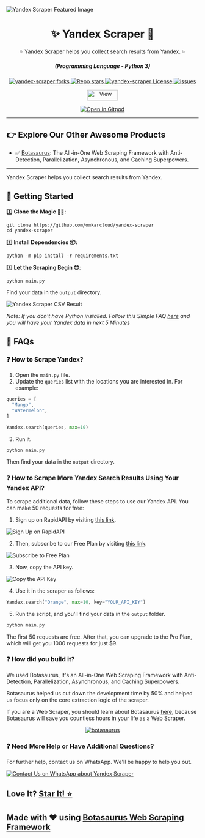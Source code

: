 ![Yandex Scraper Featured Image](https://raw.githubusercontent.com/omkarcloud/yandex-scraper/master/images/yandex-scraper-featured-image.png)

<div align="center" style="margin-top: 0;">
  <h1>✨ Yandex Scraper 🚀</h1>
  <p>💦 Yandex Scraper helps you collect search results from Yandex. 💦</p>
</div>
<em>
  <h5 align="center">(Programming Language - Python 3)</h5>
</em>
<p align="center">
  <a href="#">
    <img alt="yandex-scraper forks" src="https://img.shields.io/github/forks/omkarcloud/yandex-scraper?style=for-the-badge" />
  </a>
  <a href="#">
    <img alt="Repo stars" src="https://img.shields.io/github/stars/omkarcloud/yandex-scraper?style=for-the-badge&color=yellow" />
  </a>
  <a href="#">
    <img alt="yandex-scraper License" src="https://img.shields.io/github/license/omkarcloud/yandex-scraper?color=orange&style=for-the-badge" />
  </a>
  <a href="https://github.com/omkarcloud/yandex-scraper/issues">
    <img alt="issues" src="https://img.shields.io/github/issues/omkarcloud/yandex-scraper?color=purple&style=for-the-badge" />
  </a>
</p>
<p align="center">
  <img src="https://views.whatilearened.today/views/github/omkarcloud/yandex-scraper.svg" width="80px" height="28px" alt="View" />
</p>

<p align="center">
  <a href="https://gitpod.io/#https://github.com/omkarcloud/yandex-scraper">
    <img alt="Open in Gitpod" src="https://gitpod.io/button/open-in-gitpod.svg" />
  </a>
</p>
  
---

## 👉 Explore Our Other Awesome Products

- ✅ [Botasaurus](https://github.com/omkarcloud/botasaurus): The All-in-One Web Scraping Framework with Anti-Detection, Parallelization, Asynchronous, and Caching Superpowers.

---

Yandex Scraper helps you collect search results from Yandex.

## 🚀 Getting Started

1️⃣ **Clone the Magic 🧙‍♀:**
```shell
git clone https://github.com/omkarcloud/yandex-scraper
cd yandex-scraper
```
2️⃣ **Install Dependencies 📦:**
```shell
python -m pip install -r requirements.txt
```
3️⃣ **Let the Scraping Begin 😎**:
```shell
python main.py
```

Find your data in the `output` directory.

![Yandex Scraper CSV Result](https://raw.githubusercontent.com/omkarcloud/yandex-scraper/master/images/yandex-scraper-csv-result.png)

*Note: If you don't have Python installed. Follow this Simple FAQ [here](https://github.com/omkarcloud/yandex-scraper/blob/master/advanced.md#-i-dont-have-python-installed-how-can-i-run-the-scraper) and you will have your Yandex data in next 5 Minutes*

## 🤔 FAQs

### ❓ How to Scrape Yandex?

1. Open the `main.py` file.
2. Update the `queries` list with the locations you are interested in. For example:

```python
queries = [
  "Mango",
  "Watermelon",
]

Yandex.search(queries, max=10)
```

3. Run it.

```bash
python main.py
```

Then find your data in the `output` directory.


### ❓ How to Scrape More Yandex Search Results Using Your Yandex API?

To scrape additional data, follow these steps to use our Yandex API. You can make 50 requests for free:

1. Sign up on RapidAPI by visiting [this link](https://rapidapi.com/auth/sign-up).

![Sign Up on RapidAPI](https://raw.githubusercontent.com/omkarcloud/assets/master/images/sign-up.png)

2. Then, subscribe to our Free Plan by visiting [this link](https://rapidapi.com/Chetan11dev/api/yandex-scraper/pricing).

![Subscribe to Free Plan](https://raw.githubusercontent.com/omkarcloud/assets/master/images/free-subscription.png)

3. Now, copy the API key.

![Copy the API Key](https://raw.githubusercontent.com/omkarcloud/assets/master/images/api-key.png) 

4. Use it in the scraper as follows:
```python
Yandex.search("Orange", max=10, key="YOUR_API_KEY")
```

5. Run the script, and you'll find your data in the `output` folder.
```bash
python main.py
```   

The first 50 requests are free. After that, you can upgrade to the Pro Plan, which will get you 1000 requests for just $9.


### ❓ How did you build it?

We used Botasaurus, It's an All-in-One Web Scraping Framework with Anti-Detection, Parallelization, Asynchronous, and Caching Superpowers.

Botasaurus helped us cut down the development time by 50% and helped us focus only on the core extraction logic of the scraper.

If you are a Web Scraper, you should learn about Botasaurus [here](https://github.com/omkarcloud/botasaurus), because Botasaurus will save you countless hours in your life as a Web Scraper.

<p align="center">
  <a href="https://github.com/omkarcloud/botasaurus">
  <img src="https://raw.githubusercontent.com/omkarcloud/assets/master/images/mascot.png" alt="botasaurus" />
</a>
</p>


### ❓ Need More Help or Have Additional Questions?

For further help, contact us on WhatsApp. We'll be happy to help you out.

[![Contact Us on WhatsApp about Yandex Scraper](https://raw.githubusercontent.com/omkarcloud/assets/master/images/whatsapp-us.png)](https://api.whatsapp.com/send?phone=918295042963&text=Hi,%20I%20would%20like%20to%20learn%20more%20about%20your%20products.)

## Love It? [Star It! ⭐](https://github.com/omkarcloud/yandex-scraper/stargazers)

## Made with ❤️ using [Botasaurus Web Scraping Framework](https://github.com/omkarcloud/botasaurus)
